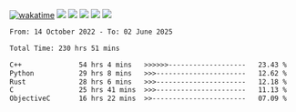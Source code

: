 [![wakatime](https://wakatime.com/badge/user/368879df-dc38-4b1a-86c4-8a2054a0e074.svg)](https://wakatime.com/@368879df-dc38-4b1a-86c4-8a2054a0e074)
<img src="https://img.shields.io/badge/Windows-0078D6?style=flat&logo=Windows&logoColor=white">
<img src="https://img.shields.io/badge/IntelliJ_IDEA-000000.svg?style=flat&logo=IntelliJ-IDEA&logoColor=white">
<img src="https://img.shields.io/badge/CLion-000000.svg?style=flat&logo=CLion&logoColor=white">
<img src="https://img.shields.io/badge/Visual_Studio_Code-007ACC?style=flat&logo=Visual-Studio-Code&logoColor=white">
<img src="https://img.shields.io/badge/Discord-5865F2?label=kano42&style=flat&logo=discord&logoColor=white">
<br>


<!--START_SECTION:waka-->

```txt
From: 14 October 2022 - To: 02 June 2025

Total Time: 230 hrs 51 mins

C++              54 hrs 4 mins   >>>>>>-------------------   23.43 %
Python           29 hrs 8 mins   >>>----------------------   12.62 %
Rust             28 hrs 6 mins   >>>----------------------   12.18 %
C                25 hrs 41 mins  >>>----------------------   11.13 %
ObjectiveC       16 hrs 22 mins  >>-----------------------   07.09 %
```

<!--END_SECTION:waka-->

